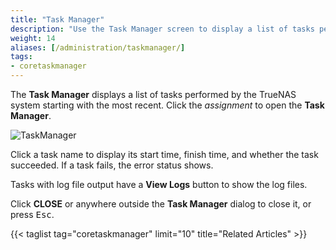 ```yaml
---
title: "Task Manager"
description: "Use the Task Manager screen to display a list of tasks performed by your TrueNAS"
weight: 14
aliases: [/administration/taskmanager/]
tags:
- coretaskmanager
---
```


The **Task Manager** displays a list of tasks performed by the TrueNAS system starting with the most recent. Click the <i class="material-icons">assignment</i> to open the **Task Manager**.

![TaskManager](/images/CORE/13.0/TaskManager.png "Task Manager")

Click a task name to display its start time, finish time, and whether the task succeeded.
If a task fails, the error status shows.

Tasks with log file output have a **View Logs** button to show the log files.

Click **CLOSE** or anywhere outside the **Task Manager** dialog to close it, or press <kbd>Esc</kbd>.

{{< taglist tag="coretaskmanager" limit="10" title="Related Articles" >}}
